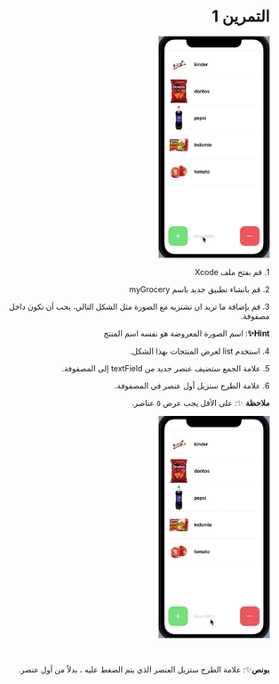  <h1 align="right">التمرين 1 </h1>

<p dir="rtl">
<img src="/cw2-1.gif" width="200" alt="alt_text" title="image_tooltip">
</p>


<p dir="rtl">
1. قم بفتح ملف Xcode 

<p dir="rtl">
2. قم بانشاء تطبيق جديد باسم myGrocery

<p dir="rtl">
3. قم بإضافة  ما تريد ان تشتريه مع الصورة مثل الشكل التالي، يجب أن تكون داخل مصفوفة.

<p dir="rtl">
<strong>Hint✨</strong>: اسم الصورة المعروضة هو نفسه اسم المنتج</p>

<p dir="rtl">
4. استخدم list لعرض المنتجات بهذا الشكل.

<p dir="rtl">
5. علامة الجمع ستضيف عنصر جديد من textField إلى المصفوفة.

<p dir="rtl">
6. علامة الطرح ستزيل أول عنصر في المصفوفة.

<br>
<p dir="rtl">
<strong>ملاحظة</strong> ✨: على الأقل يجب عرض ٥ عناصر.</p>

<p dir="rtl">
<img src="/cw2-2.gif" width="200" alt="alt_text" title="image_tooltip">
</p>

<br>
<p dir="rtl">
<strong>بونص</strong>✨: علامة الطرح ستزيل العنصر الذي يتم الضغط عليه ، بدلاً من أول عنصر.</p>

<br>
<br>
